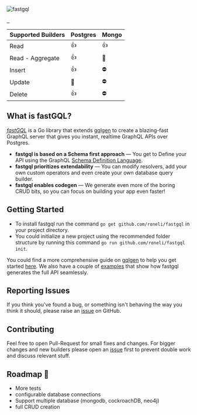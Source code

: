 ![fastgql](./docs/assets/icons/logo_dark.svg)


<div style="align-content: center ">

  <a aria-label="License" href="https://github.com/roneli/fastgql/license.md">
    <img alt="" src="https://img.shields.io/npm/l/next.svg?style=for-the-badge&labelColor=000000">
  </a>
  <a aria-label="lint" href="https://github.com/roneli/fastgql/workflows/Lint/badge.svg">
      <img alt="" src="https://img.shields.io/github/workflow/status/roneli/fastgql/Lint?style=for-the-badge&labelColor=000000">
  </a>  
   <a aria-label="read the docs" href="https://fastgql.com">
        <img alt="" src="https://img.shields.io/website?down_color=red&down_message=down&label=docs&style=for-the-badge&up_color=green&up_message=available&url=https%3A%2F%2Ffastgql.com%2Fgetting-started%2F&labelColor=000000">
   </a>
</div>


| Supported Builders | Postgres | Mongo |
|--------------------|----------|-------|
| Read               | 👍       | 👍    |
| Read - Aggregate   | 👍       | 🚧    |
| Insert             | 👍       | ⛔️    |
| Update             | 🚧       | ⛔️    |
| Delete             | 👍       | ⛔️    |

## What is fastGQL?

[*fastGQL*](https://github.com/roneli/fastgql) is a Go library that
extends [gqlgen](https://github.com/99designs/gqlgen) to create a blazing-fast GraphQL server that gives you instant,
realtime GraphQL APIs over Postgres.

- **fastgql is based on a Schema first approach** — You get to Define your API using the
  GraphQL [Schema Definition Language](http://graphql.org/learn/schema/).
- **fastgql prioritizes extendability** — You can modify resolvers, add your own custom operators and even create your
  own database query builder.
- **fastgql enables codegen** — We generate even more of the boring CRUD bits, so you can focus on building your app
  even faster!

## Getting Started

- To install fastgql run the command `go get github.com/roneli/fastgql` in your project directory.<br/>
- You could initialize a new project using the recommended folder structure by running this
  command `go run github.com/roneli/fastgql init`.

You could find a more comprehensive guide on [gqlgen](https://github.com/99designs/gqlgen) to help you get
started [here](https://gqlgen.com/getting-started/).
We also have a couple of  [examples](https://github.com/roneli/fastgql/tree/master/example) that show how fastgql
generates the full API seamlessly.

## Reporting Issues

If you think you've found a bug, or something isn't behaving the way you think it should, please raise
an [issue](https://github.com/roneli/fastgql/issues) on GitHub.

## Contributing

Feel free to open Pull-Request for small fixes and changes. For bigger changes and new builders please open
an [issue](https://github.com/roneli/fastgql/issues) first to prevent double work and discuss relevant stuff.

## Roadmap 🚧

- More tests
- configurable database connections
- Support multiple database (mongodb, cockroachDB, neo4j)
- full CRUD creation
